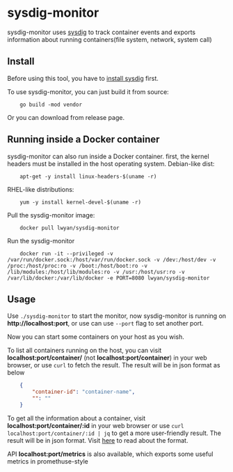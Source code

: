 # sysdig-monitor

sysdig-monitor uses [sysdig](https://github.com/draios/sysdig) to track container events and exports information about running containers(file system, network, system call)

## Install

Before using this tool, you have to [install sysdig](https://github.com/draios/sysdig/wiki/How-to-Install-Sysdig-for-Linux) first.

To use sysdig-monitor, you can just build it from source:
```
    go build -mod vendor
```
Or you can download from release page.

## Running inside a Docker container

sysdig-monitor can also run inside a Docker container. first, the kernel headers must be installed in the host operating system.
Debian-like dist:
```
    apt-get -y install linux-headers-$(uname -r)
```
RHEL-like distributions:
```
    yum -y install kernel-devel-$(uname -r)
```
Pull the sysdig-monitor image:
```
    docker pull lwyan/sysdig-monitor
```
Run the sysdig-monitor
```
    docker run -it --privileged -v /var/run/docker.sock:/host/var/run/docker.sock -v /dev:/host/dev -v /proc:/host/proc:ro -v /boot:/host/boot:ro -v /lib/modules:/host/lib/modules:ro -v /usr:/host/usr:ro -v /var/lib/docker:/var/lib/docker -e PORT=8080 lwyan/sysdig-monitor
```

## Usage

Use `./sysdig-monitor` to start the monitor, now sysdig-monitor is running on **http://localhost:port**, or use can use `--port` flag to set another port.

Now you can start some containers on your host as you wish.

To list all containers running on the host, you can visit **localhost:port/container/** (not **localhost:port/container**) in your web browser, or use `curl` to fetch the result. The result will be in json format as below
```json
    {
        "container-id": "container-name",
        "": ""
    }
```

To get all the information about a container, visit **localhost:port/container/:id** in your web browser or use `curl localhost:port/container/:id | jq` to get a more user-friendly result. The result will be in json format. Visit [here](/docs/format.md) to read about the format.

API **localhost:port/metrics** is also available, which exports some useful metrics in promethuse-style